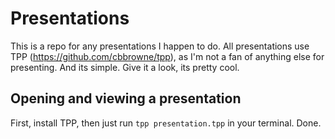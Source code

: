 # Presentations

This is a repo for any presentations I happen to do. All presentations use TPP (https://github.com/cbbrowne/tpp), as I'm not a fan of anything else for presenting. And its simple. Give it a look, its pretty cool.

## Opening and viewing a presentation

First, install TPP, then just run `tpp presentation.tpp` in your terminal. Done.
